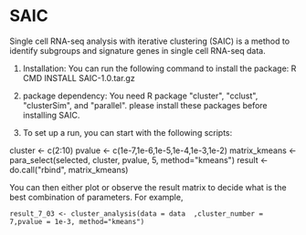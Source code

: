 # SAIC
Single cell RNA-seq analysis with iterative clustering (SAIC) is a method to identify subgroups and signature genes in single cell RNA-seq data. 

1. Installation: You can run the following command to install the package:
                    R CMD INSTALL SAIC-1.0.tar.gz
                    
2. package dependency: You need R package "cluster", "cclust", "clusterSim", and "parallel". please install these packages before installing SAIC.

3. To set up a run, you can start with the following scripts:

  cluster <- c(2:10)
  pvalue <- c(1e-7,1e-6,1e-5,1e-4,1e-3,1e-2)
  matrix_kmeans <- para_select(selected, cluster, pvalue, 5, method="kmeans")
  result <- do.call("rbind", matrix_kmeans)

  You can then either plot or observe the result matrix to decide what is the best combination of parameters. For example, 
  
    result_7_03 <- cluster_analysis(data = data  ,cluster_number = 7,pvalue = 1e-3, method="kmeans")
